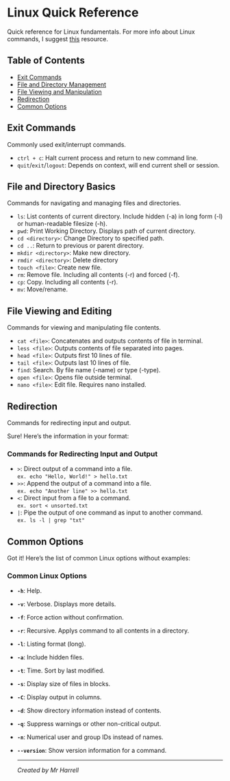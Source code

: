 # **Linux Quick Reference**

Quick reference for Linux fundamentals. For more info about Linux commands, I suggest [this](https://ss64.com/bash/) resource.

## Table of Contents
- [Exit Commands](#exit-commands)
- [File and Directory Management](#file-and-directory)
- [File Viewing and Manipulation](#file-viewing-and-manipulation)
- [Redirection](#redirection)
- [Common Options](#common-options)

## Exit Commands

Commonly used exit/interrupt commands. 

- `ctrl + c`: Halt current process and return to new command line.
- `quit`/`exit`/`logout`: Depends on context, will end current shell or session.

## File and Directory Basics

Commands for navigating and managing files and directories.

- `ls`: List contents of current directory. Include hidden (-a) in long form (-l) or human-readable filesize (-h).
- `pwd`: Print Working Directory. Displays path of current directory.  
- `cd <directory>`: Change Directory to specified path.  
- `cd ..`: Return to previous or parent directory.  
- `mkdir <directory>`: Make new directory.
- `rmdir <directory>`: Delete directory
- `touch <file>`: Create new file.
- `rm`: Remove file. Including all contents (-r) and forced (-f).
- `cp`: Copy. Including all contents (-r).
- `mv`: Move/rename.  

## File Viewing and Editing

Commands for viewing and manipulating file contents.

- `cat <file>`: Concatenates and outputs contents of file in terminal.  
- `less <file>`: Outputs contents of file separated into pages.  
- `head <file>`: Outputs first 10 lines of file.
- `tail <file>`: Outputs last 10 lines of file.
- `find`: Search. By file name (-name) or type (-type).
- `open <file>`: Opens file outside terminal.
- `nano <file>`: Edit file. Requires nano installed.

## Redirection

Commands for redirecting input and output.

Sure! Here’s the information in your format:

### Commands for Redirecting Input and Output

- `>`: Direct output of a command into a file.  
  ```ex. echo "Hello, World!" > hello.txt```
- `>>`: Append the output of a command into a file.  
  ```ex. echo "Another line" >> hello.txt```
- `<`: Direct input from a file to a command.  
  ```ex. sort < unsorted.txt```
- `|`: Pipe the output of one command as input to another command.  
  ```ex. ls -l | grep "txt"```

## Common Options 

Got it! Here’s the list of common Linux options without examples:

### Common Linux Options

- **`-h`**: Help.
- **`-v`**: Verbose. Displays more details.
- **`-f`**: Force action without confirmation.
- **`-r`**: Recursive. Applys command to all contents in a directory.
- **`-l`**: Listing format (long).
- **`-a`**: Include hidden files.
- **`-t`**: Time. Sort by last modified. 
- **`-s`**: Display size of files in blocks.
- **`-C`**: Display output in columns.
- **`-d`**: Show directory information instead of contents.
- **`-q`**: Suppress warnings or other non-critical output.
- **`-n`**: Numerical user and group IDs instead of names.
- **`--version`**: Show version information for a command.

  ----

  *Created by Mr Harrell*
